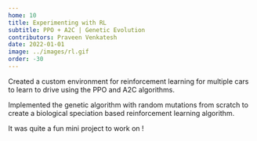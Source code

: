 ```yaml
---
home: 10
title: Experimenting with RL
subtitle: PPO + A2C | Genetic Evolution
contributors: Praveen Venkatesh
date: 2022-01-01
image: ../images/rl.gif
order: -30
---
```

Created a custom environment for reinforcement learning for multiple cars to learn to drive using the PPO and A2C algorithms.

Implemented the genetic algorithm with random mutations from scratch to create a biological speciation based reinforcement learning algorithm.

It was quite a fun mini project to work on !